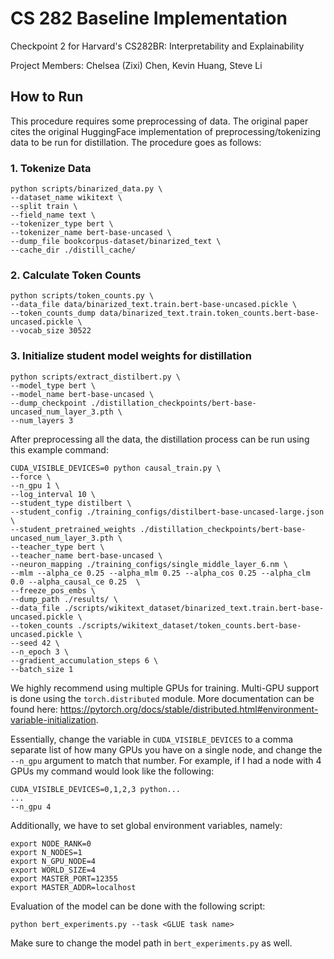 # CS 282 Baseline Implementation

Checkpoint 2 for Harvard's CS282BR: Interpretability and Explainability

Project Members: Chelsea (Zixi) Chen, Kevin Huang, Steve Li

## How to Run

This procedure requires some preprocessing of data. The original paper cites the original HuggingFace implementation of preprocessing/tokenizing data to be run for distillation. The procedure goes as follows:

### 1. Tokenize Data

```
python scripts/binarized_data.py \
--dataset_name wikitext \
--split train \
--field_name text \
--tokenizer_type bert \
--tokenizer_name bert-base-uncased \
--dump_file bookcorpus-dataset/binarized_text \
--cache_dir ./distill_cache/
```

### 2. Calculate Token Counts

```
python scripts/token_counts.py \
--data_file data/binarized_text.train.bert-base-uncased.pickle \
--token_counts_dump data/binarized_text.train.token_counts.bert-base-uncased.pickle \
--vocab_size 30522
```

### 3. Initialize student model weights for distillation

```
python scripts/extract_distilbert.py \
--model_type bert \
--model_name bert-base-uncased \
--dump_checkpoint ./distillation_checkpoints/bert-base-uncased_num_layer_3.pth \
--num_layers 3
```

After preprocessing all the data, the distillation process can be run using this example command:

```
CUDA_VISIBLE_DEVICES=0 python causal_train.py \
--force \
--n_gpu 1 \
--log_interval 10 \
--student_type distilbert \
--student_config ./training_configs/distilbert-base-uncased-large.json \
--student_pretrained_weights ./distillation_checkpoints/bert-base-uncased_num_layer_3.pth \
--teacher_type bert \
--teacher_name bert-base-uncased \
--neuron_mapping ./training_configs/single_middle_layer_6.nm \
--mlm --alpha_ce 0.25 --alpha_mlm 0.25 --alpha_cos 0.25 --alpha_clm 0.0 --alpha_causal_ce 0.25  \
--freeze_pos_embs \
--dump_path ./results/ \
--data_file ./scripts/wikitext_dataset/binarized_text.train.bert-base-uncased.pickle \
--token_counts ./scripts/wikitext_dataset/token_counts.bert-base-uncased.pickle \
--seed 42 \
--n_epoch 3 \
--gradient_accumulation_steps 6 \
--batch_size 1
```

We highly recommend using multiple GPUs for training. Multi-GPU support is done using the `torch.distributed` module. More documentation can be found here: https://pytorch.org/docs/stable/distributed.html#environment-variable-initialization.

Essentially, change the variable in `CUDA_VISIBLE_DEVICES` to a comma separate list of how many GPUs you have on a single node, and change the `--n_gpu` argument to match that number. For example, if I had a node with 4 GPUs my command would look like the following:

```
CUDA_VISIBLE_DEVICES=0,1,2,3 python...
...
--n_gpu 4
```

Additionally, we have to set global environment variables, namely:

```
export NODE_RANK=0
export N_NODES=1
export N_GPU_NODE=4
export WORLD_SIZE=4
export MASTER_PORT=12355
export MASTER_ADDR=localhost
```

Evaluation of the model can be done with the following script:

```
python bert_experiments.py --task <GLUE task name>
```

Make sure to change the model path in `bert_experiments.py` as well.
